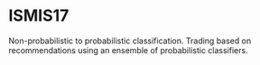 # ISMIS17
Non-probabilistic to probabilistic classification. Trading based on recommendations using an ensemble of probabilistic classifiers.
